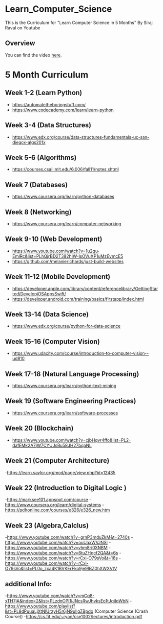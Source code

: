# Learn_Computer_Science
This is the Curriculum for "Learn Computer Science in 5 Months" By Siraj Raval on Youtube

## Overview

You can find the video [here](https://youtu.be/-OvRVlqKebI). 

# 5 Month Curriculum

## Week 1-2 (Learn Python)
- https://automatetheboringstuff.com/ 
- https://www.codecademy.com/learn/learn-python

## Week 3-4 (Data Structures)
- https://www.edx.org/course/data-structures-fundamentals-uc-san-diegox-algs201x  

## Week 5-6 (Algorithms)
- https://courses.csail.mit.edu/6.006/fall11/notes.shtml 

## Week 7 (Databases)
- https://www.coursera.org/learn/python-databases 

## Week 8 (Networking)
-  https://www.coursera.org/learn/computer-networking 

## Week 9-10 (Web Development)
- https://www.youtube.com/watch?v=1u2qu-EmIRc&list=PLhQjrBD2T382hIW-IsOVuXP1uMzEvmcE5 
- https://github.com/melanierichards/just-build-websites 

## Week 11-12 (Mobile Development)
- https://developer.apple.com/library/content/referencelibrary/GettingStarted/DevelopiOSAppsSwift/ 
- https://developer.android.com/training/basics/firstapp/index.html

## Week 13-14 (Data Science)
- https://www.edx.org/course/python-for-data-science

## Week 15-16 (Computer Vision)
- https://www.udacity.com/course/introduction-to-computer-vision--ud810 

## Week 17-18 (Natural Language Processing)
- https://www.coursera.org/learn/python-text-mining

## Week 19 (Software Engineering Practices)
- https://www.coursera.org/learn/software-processes

## Week 20 (Blockchain)
- https://www.youtube.com/watch?v=cjbHqvr4ffo&list=PL2-dafEMk2A7jW7CYUJsBu58JH27bqaNL 


## Week 21 (Computer Architecture)
-https://learn.saylor.org/mod/page/view.php?id=12435
## Week 22 (Introduction to Digital Logic )
-https://marksee101.appspot.com/course
-https://www.coursera.org/learn/digital-systems
-https://pdhonline.com/courses/e326/e326_new.htm

## Week 23 (Algebra,Calclus)
-https://www.youtube.com/watch?v=grnP3mduZkM&t=2740s
-https://www.youtube.com/watch?v=ouUaxWVJNSI
-https://www.youtube.com/watch?v=vhm8ri0XNBM
-https://www.youtube.com/watch?v=6tuZHqcf2QA&t=6s
-https://www.youtube.com/watch?v=rCxi-O79sVo&t=16s
-https://www.youtube.com/watch?v=rCxi-O79sVo&list=PL0o_zxa4K1BVKErFko9je9IBZ0hXWXVtV

## additional Info:
-https://www.youtube.com/watch?v=mCq8-xTH7jA&index=2&list=PLzdnOPI1iJNcsRwJhvksEo1tJqjIqWbN
-https://www.youtube.com/playlist?list=PL8dPuuaLjXtNlUrzyH5r6jN9ulIgZBpdo (Computer Science (Crash Course))
-https://cs.fit.edu/~ryan/cse1002/lectures/introduction.pdf
